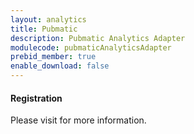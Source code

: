 ```yaml
---
layout: analytics
title: Pubmatic
description: Pubmatic Analytics Adapter
modulecode: pubmaticAnalyticsAdapter
prebid_member: true
enable_download: false
---
```


#### Registration

Please visit []() for more information.

